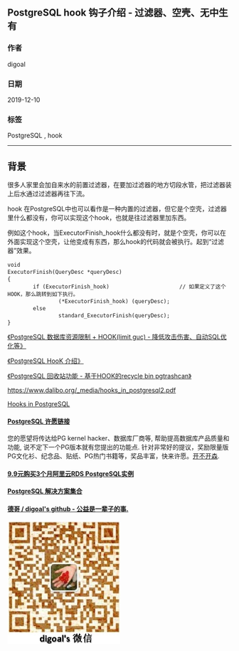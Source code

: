 ## PostgreSQL hook 钩子介绍 - 过滤器、空壳、无中生有  
                                                                                                               
### 作者                                                                      
digoal                                                                                                               
                                                                                                               
### 日期                                                                                                               
2019-12-10                                                                                                           
                                                                                                               
### 标签                                                                                                               
PostgreSQL , hook    
                                                                                                               
----                                                                                                               
                                                                                                               
## 背景     
很多人家里会加自来水的前置过滤器，在要加过滤器的地方切段水管，把过滤器装上后水通过过滤器再往下流。   
  
hook 在PostgreSQL中也可以看作是一种内置的过滤器，但它是个空壳，过滤器里什么都没有，你可以实现这个hook，也就是往过滤器里加东西。  
  
例如这个hook，当ExecutorFinish_hook什么都没有时，就是个空壳，你可以在外面实现这个空壳，让他变成有东西，那么hook的代码就会被执行。起到“过滤器”效果。  
  
```  
void    
ExecutorFinish(QueryDesc *queryDesc)    
{    
        if (ExecutorFinish_hook)                      // 如果定义了这个HOOK，那么跳转到如下执行。    
                (*ExecutorFinish_hook) (queryDesc);    
        else    
                standard_ExecutorFinish(queryDesc);    
}   
```  
  
  
  
  
[《PostgreSQL 数据库资源限制 + HOOK(limit guc) - 降低攻击伤害、自动SQL优化等》](../201908/20190812_02.md)    
  
[《PostgreSQL HooK 介绍》](../201805/20180517_01.md)    
  
[《PostgreSQL 回收站功能 - 基于HOOK的recycle bin pgtrashcan》](../201404/20140403_01.md)    
  
  
https://www.dalibo.org/_media/hooks_in_postgresql2.pdf  
  
[Hooks in PostgreSQL](20191210_02_pdf_001.pdf)  
  
  
  
  
  
  
  
  
  
  
  
  
  
  
  
  
  
  
  
  
  
  
  
  
  
  
  
  
  
  
  
  
  
  
  
  
  
  
  
  
  
  
  
  
  
  
  
  
  
  
  
  
  
  
  
  
#### [PostgreSQL 许愿链接](https://github.com/digoal/blog/issues/76 "269ac3d1c492e938c0191101c7238216")
您的愿望将传达给PG kernel hacker、数据库厂商等, 帮助提高数据库产品质量和功能, 说不定下一个PG版本就有您提出的功能点. 针对非常好的提议，奖励限量版PG文化衫、纪念品、贴纸、PG热门书籍等，奖品丰富，快来许愿。[开不开森](https://github.com/digoal/blog/issues/76 "269ac3d1c492e938c0191101c7238216").  
  
  
#### [9.9元购买3个月阿里云RDS PostgreSQL实例](https://www.aliyun.com/database/postgresqlactivity "57258f76c37864c6e6d23383d05714ea")
  
  
#### [PostgreSQL 解决方案集合](https://yq.aliyun.com/topic/118 "40cff096e9ed7122c512b35d8561d9c8")
  
  
#### [德哥 / digoal's github - 公益是一辈子的事.](https://github.com/digoal/blog/blob/master/README.md "22709685feb7cab07d30f30387f0a9ae")
  
  
![digoal's wechat](../pic/digoal_weixin.jpg "f7ad92eeba24523fd47a6e1a0e691b59")
  

